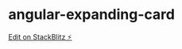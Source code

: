 # angular-expanding-card

[Edit on StackBlitz ⚡️](https://stackblitz.com/edit/angular-expanding-card)